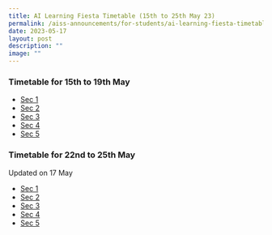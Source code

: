 ```yaml
---
title: AI Learning Fiesta Timetable (15th to 25th May 23)
permalink: /aiss-announcements/for-students/ai-learning-fiesta-timetable/
date: 2023-05-17
layout: post
description: ""
image: ""
---
```

<h3><strong>Timetable for 15th to 19th May</strong></h3>

* [Sec 1](/files/Timetable/AI%20Learning%20Fiesta/2023/sec%201%20-%20class%20special%20timetable_wk9.pdf)
* [Sec 2](/files/Timetable/AI%20Learning%20Fiesta/2023/sec%202%20-%20class%20special%20timetable_wk9.pdf)
* [Sec 3](/files/Timetable/AI%20Learning%20Fiesta/2023/sec%203%20-%20class%20special%20timetable_wk9.pdf)
* [Sec 4](/files/Timetable/AI%20Learning%20Fiesta/2023/sec%204%20-%20class%20special%20timetable_wk9.pdf)
* [Sec 5](/files/Timetable/AI%20Learning%20Fiesta/2023/sec%205%20-%20class%20special%20timetable_wk9.pdf)

<h3><strong>Timetable for 22nd to 25th May</strong></h3>Updated on 17 May

* [Sec 1](/files/Timetable/AI%20Learning%20Fiesta/2023/sec%201%20-%20class%20special%20timetable_wk10-new.pdf)
* [Sec 2](/files/Timetable/AI%20Learning%20Fiesta/2023/sec%202%20-%20class%20special%20timetable_wk10-new.pdf)
* [Sec 3](/files/Timetable/AI%20Learning%20Fiesta/2023/sec%203%20-%20class%20special%20timetable_wk10-new.pdf)
* [Sec 4](/files/Timetable/AI%20Learning%20Fiesta/2023/sec%204%20-%20class%20special%20timetable_wk10-new.pdf)
* [Sec 5](/files/Timetable/AI%20Learning%20Fiesta/2023/sec%205%20-%20class%20special%20timetable_wk10-new.pdf)